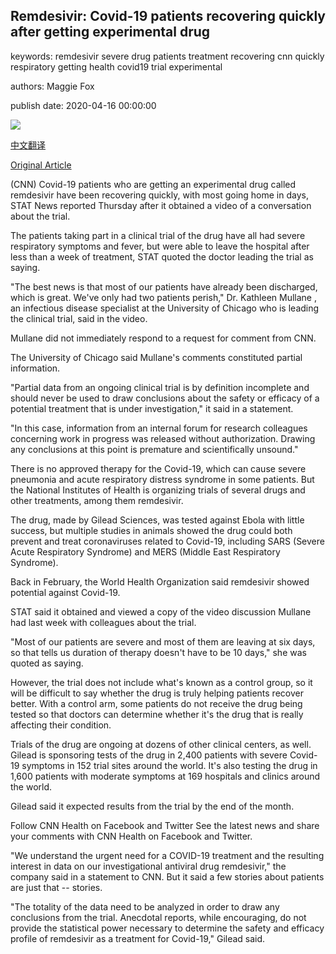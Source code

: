 ## Remdesivir: Covid-19 patients recovering quickly after getting experimental drug

keywords: remdesivir severe drug patients treatment recovering cnn quickly respiratory getting health covid19 trial experimental

authors: Maggie Fox

publish date: 2020-04-16 00:00:00

![](https://cdn.cnn.com/cnnnext/dam/assets/200416193127-coronavirus-remdesivir-trial-super-tease.jpg)

[中文翻译](Remdesivir%3A%20Covid-19%20patients%20recovering%20quickly%20after%20getting%20experimental%20drug_zh.md)

[Original Article](https://edition.cnn.com/2020/04/16/health/coronavirus-remdesivir-trial/index.html)

(CNN) Covid-19 patients who are getting an experimental drug called remdesivir have been recovering quickly, with most going home in days, STAT News reported Thursday after it obtained a video of a conversation about the trial.

The patients taking part in a clinical trial of the drug have all had severe respiratory symptoms and fever, but were able to leave the hospital after less than a week of treatment, STAT quoted the doctor leading the trial as saying.

"The best news is that most of our patients have already been discharged, which is great. We've only had two patients perish," Dr. Kathleen Mullane , an infectious disease specialist at the University of Chicago who is leading the clinical trial, said in the video.

Mullane did not immediately respond to a request for comment from CNN.

The University of Chicago said Mullane's comments constituted partial information.

"Partial data from an ongoing clinical trial is by definition incomplete and should never be used to draw conclusions about the safety or efficacy of a potential treatment that is under investigation," it said in a statement.

"In this case, information from an internal forum for research colleagues concerning work in progress was released without authorization. Drawing any conclusions at this point is premature and scientifically unsound."

There is no approved therapy for the Covid-19, which can cause severe pneumonia and acute respiratory distress syndrome in some patients. But the National Institutes of Health is organizing trials of several drugs and other treatments, among them remdesivir.

The drug, made by Gilead Sciences, was tested against Ebola with little success, but multiple studies in animals showed the drug could both prevent and treat coronaviruses related to Covid-19, including SARS (Severe Acute Respiratory Syndrome) and MERS (Middle East Respiratory Syndrome).

Back in February, the World Health Organization said remdesivir showed potential against Covid-19.

STAT said it obtained and viewed a copy of the video discussion Mullane had last week with colleagues about the trial.

"Most of our patients are severe and most of them are leaving at six days, so that tells us duration of therapy doesn't have to be 10 days," she was quoted as saying.

However, the trial does not include what's known as a control group, so it will be difficult to say whether the drug is truly helping patients recover better. With a control arm, some patients do not receive the drug being tested so that doctors can determine whether it's the drug that is really affecting their condition.

Trials of the drug are ongoing at dozens of other clinical centers, as well. Gilead is sponsoring tests of the drug in 2,400 patients with severe Covid-19 symptoms in 152 trial sites around the world. It's also testing the drug in 1,600 patients with moderate symptoms at 169 hospitals and clinics around the world.

Gilead said it expected results from the trial by the end of the month.

Follow CNN Health on Facebook and Twitter See the latest news and share your comments with CNN Health on Facebook and Twitter.

"We understand the urgent need for a COVID-19 treatment and the resulting interest in data on our investigational antiviral drug remdesivir," the company said in a statement to CNN. But it said a few stories about patients are just that -- stories.

"The totality of the data need to be analyzed in order to draw any conclusions from the trial. Anecdotal reports, while encouraging, do not provide the statistical power necessary to determine the safety and efficacy profile of remdesivir as a treatment for Covid-19," Gilead said.